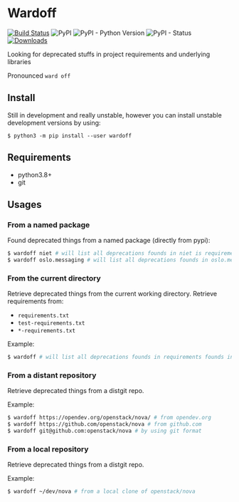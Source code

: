 # Wardoff

[![Build Status](https://travis-ci.org/4383/wardoff.svg?branch=master)](https://travis-ci.org/4383/wardoff)
![PyPI](https://img.shields.io/pypi/v/wardoff.svg)
![PyPI - Python Version](https://img.shields.io/pypi/pyversions/wardoff.svg)
![PyPI - Status](https://img.shields.io/pypi/status/wardoff.svg)
[![Downloads](https://img.shields.io/pypi/dm/wardoff.svg)](https://pypi.python.org/pypi/wardoff/)

Looking for deprecated stuffs in project requirements and underlying libraries

Pronounced `ward off`

## Install

Still in development and really unstable, however you can install unstable
development versions by using:

```shell
$ python3 -m pip install --user wardoff
```

## Requirements

- python3.8+
- git

## Usages

### From a named package

Found deprecated things from a named package (directly from pypi):

```sh
$ wardoff niet # will list all deprecations founds in niet is requirements
$ wardoff oslo.messaging # will list all deprecations founds in oslo.messaging is requirements
```

### From the current directory

Retrieve deprecated things from the current working directory.
Retrieve requirements from:
- `requirements.txt`
- `test-requirements.txt`
- `*-requirements.txt`

Example:

```sh
$ wardoff # will list all deprecations founds in requirements founds in current directory
```

### From a distant repository

Retrieve deprecated things from a distgit repo.

Example:

```sh
$ wardoff https://opendev.org/openstack/nova/ # from opendev.org
$ wardoff https://github.com/openstack/nova # from github.com
$ wardoff git@github.com:openstack/nova # by using git format
```

### From a local repository

Retrieve deprecated things from a distgit repo.

Example:

```sh
$ wardoff ~/dev/nova # from a local clone of openstack/nova
```
